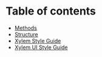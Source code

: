 # Table of contents
- [Methods](/XylemAPIsMethods.md)
- [Structure](/RequestStructure.md)
- [Xylem Style Guide](/PDF/XylemStyleGuide.pdf)
- [Xylem UI Style Guide](/UIStyleguide.html)
